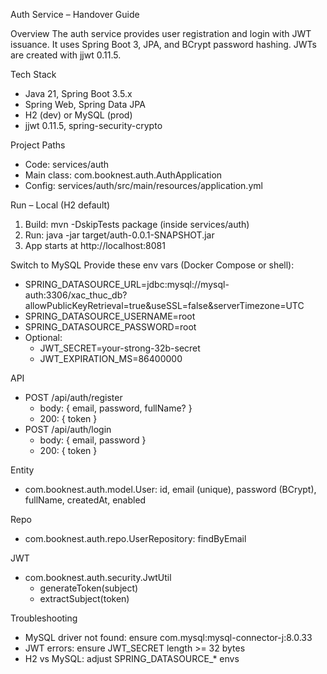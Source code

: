 Auth Service – Handover Guide

Overview
The auth service provides user registration and login with JWT issuance. It uses Spring Boot 3, JPA, and BCrypt password hashing. JWTs are created with jjwt 0.11.5.

Tech Stack
- Java 21, Spring Boot 3.5.x
- Spring Web, Spring Data JPA
- H2 (dev) or MySQL (prod)
- jjwt 0.11.5, spring-security-crypto

Project Paths
- Code: services/auth
- Main class: com.booknest.auth.AuthApplication
- Config: services/auth/src/main/resources/application.yml

Run – Local (H2 default)
1) Build: mvn -DskipTests package (inside services/auth)
2) Run: java -jar target/auth-0.0.1-SNAPSHOT.jar
3) App starts at http://localhost:8081

Switch to MySQL
Provide these env vars (Docker Compose or shell):
- SPRING_DATASOURCE_URL=jdbc:mysql://mysql-auth:3306/xac_thuc_db?allowPublicKeyRetrieval=true&useSSL=false&serverTimezone=UTC
- SPRING_DATASOURCE_USERNAME=root
- SPRING_DATASOURCE_PASSWORD=root
- Optional:
  - JWT_SECRET=your-strong-32b-secret
  - JWT_EXPIRATION_MS=86400000

API
- POST /api/auth/register
  - body: { email, password, fullName? }
  - 200: { token }
- POST /api/auth/login
  - body: { email, password }
  - 200: { token }

Entity
- com.booknest.auth.model.User: id, email (unique), password (BCrypt), fullName, createdAt, enabled

Repo
- com.booknest.auth.repo.UserRepository: findByEmail

JWT
- com.booknest.auth.security.JwtUtil
  - generateToken(subject)
  - extractSubject(token)

Troubleshooting
- MySQL driver not found: ensure com.mysql:mysql-connector-j:8.0.33
- JWT errors: ensure JWT_SECRET length >= 32 bytes
- H2 vs MySQL: adjust SPRING_DATASOURCE_* envs

